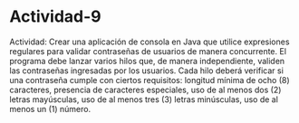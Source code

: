 # Actividad-9
Actividad: Crear una aplicación de consola en Java que utilice expresiones regulares para validar contraseñas de usuarios de manera concurrente. El programa debe lanzar varios hilos que, de manera independiente, validen las contraseñas ingresadas por los usuarios. Cada hilo deberá verificar si una contraseña cumple con ciertos requisitos: longitud mínima de ocho (8) caracteres, presencia de caracteres especiales, uso de al menos dos (2) letras mayúsculas, uso de al menos tres (3) letras minúsculas, uso de al menos un (1) número.
